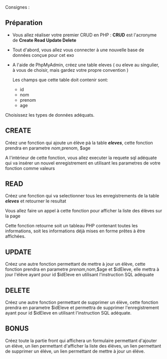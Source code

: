 Consignes :

## Préparation
* Vous allez réaliser votre premier CRUD en PHP : **CRUD** est l'acronyme de **Create Read Update Delete**
* Tout d'abord, vous allez vous connecter à une nouvelle base de données conçue pour cet exo
* A l'aide de PhpMyAdmin, créez une table eleves ( ou eleve au singulier, à vous de choisir, mais gardez votre propre convention )
  

    Les champs que cette table doit contenir sont:
    
    - id
    - nom
    - prenom
    - age

Choisissez les types de données adéquats.

## CREATE
Créez une fonction qui ajoute un élève pà la table ***eleves***, cette fonction prendra en parametre $nom,$prenom, $age

A l'intérieur de cette fonction, vous allez executer la requete sql adéquate qui va insérer un nouvel enregistrement en 
utilisant les parametres de votre fonction comme valeurs

## READ
Créez une fonction qui va selectionner tous les enregistrements de la table ***eleves*** et retourner le resultat

Vous allez faire un appel à cette fonction pour afficher la liste des élèves sur la page

Cette fonction retourne soit un tableau PHP contenant toutes les informations, soit les informations déjà mises en forme prêtes à être affichées.

## UPDATE
Créez une autre fonction permettant de mettre à jour un élève, cette fonction prendra en parametre $prenom,$nom,$age
et $idEleve, elle mettra à jour l'élève ayant pour id $idEleve en utilisant l'instruction SQL adéquate

## DELETE
Créez une autre fonction permettant de supprimer un élève, cette fonction prendra en parametre $idEleve et permettra
de supprimer l'enregistrement ayant pour id $idEleve en utilisant l'instruction SQL adéquate.

## BONUS

Créez toute la partie front qui affichera un formulaire permettant d'ajouter un éléve, un lien permettant d'afficher
la liste des éléves, un lien permettant de supprimer un éléve, un lien permettant de mettre à jour un éléve.